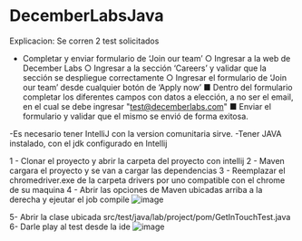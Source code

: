 # DecemberLabsJava

Explicacion: Se corren 2 test solicitados
- Completar y enviar formulario de ‘Join our team’
      ○ Ingresar a la web de December Labs
      ○ Ingresar a la sección ‘Careers’ y validar que la sección se despliegue
      correctamente
      ○ Ingresar el formulario de ‘Join our team’ desde cualquier botón de ‘Apply now’
      ■ Dentro del formulario completar los diferentes campos con datos a
      elección, a no ser el email, en el cual se debe ingresar
      "test@decemberlabs.com"
      ■ Enviar el formulario y validar que el mismo se envió de forma exitosa.

-Es necesario tener IntelliJ con la version comunitaria sirve.
-Tener JAVA instalado, con el jdk configurado en Intellij

1 - Clonar el proyecto y abrir la carpeta del proyecto con intellij
2 - Maven cargara el proyecto y se van a cargar las dependencias
3 - Reemplazar el chromedriver.exe de la carpeta drivers por uno compatible con el chrome de su maquina
4 - Abrir las opciones de Maven ubicadas arriba a la derecha y ejeutar el job compile
![image](https://user-images.githubusercontent.com/85079907/141702793-f6f23932-7839-4d19-8dbd-4d08238192ff.png)

5- Abrir la clase ubicada src/test/java/lab/project/pom/GetInTouchTest.java
6- Darle play al test desde la ide
![image](https://user-images.githubusercontent.com/85079907/141702772-5f2ba615-6990-460f-9ad8-41fdde10b0cf.png)
